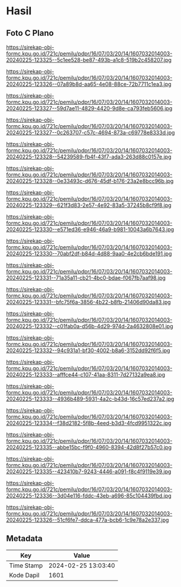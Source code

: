 # Hasil

## Foto C Plano

https://sirekap-obj-formc.kpu.go.id/721c/pemilu/pdpr/16/07/03/20/14/1607032014003-20240225-123325--5c1ee528-be87-493b-a1c8-519b2c458207.jpg

https://sirekap-obj-formc.kpu.go.id/721c/pemilu/pdpr/16/07/03/20/14/1607032014003-20240225-123326--07a89b8d-aa65-4e08-88ce-72b7711c1ea3.jpg

https://sirekap-obj-formc.kpu.go.id/721c/pemilu/pdpr/16/07/03/20/14/1607032014003-20240225-123327--59d7ae11-4829-4420-9d8e-ca793feb5606.jpg

https://sirekap-obj-formc.kpu.go.id/721c/pemilu/pdpr/16/07/03/20/14/1607032014003-20240225-123327--0c263707-c57c-4694-873a-c69778e8333d.jpg

https://sirekap-obj-formc.kpu.go.id/721c/pemilu/pdpr/16/07/03/20/14/1607032014003-20240225-123328--54239589-fb4f-43f7-ada3-263d88c0157e.jpg

https://sirekap-obj-formc.kpu.go.id/721c/pemilu/pdpr/16/07/03/20/14/1607032014003-20240225-123328--0e33493c-d676-45df-b176-23a2e8bcc96b.jpg

https://sirekap-obj-formc.kpu.go.id/721c/pemilu/pdpr/16/07/03/20/14/1607032014003-20240225-123329--621f3d83-2e57-4e92-83a5-37245b8cf9f8.jpg

https://sirekap-obj-formc.kpu.go.id/721c/pemilu/pdpr/16/07/03/20/14/1607032014003-20240225-123330--e571ed36-e946-46a9-b981-10043a6b7643.jpg

https://sirekap-obj-formc.kpu.go.id/721c/pemilu/pdpr/16/07/03/20/14/1607032014003-20240225-123330--70abf2df-b84d-4d88-9aa0-4e2cb6bde191.jpg

https://sirekap-obj-formc.kpu.go.id/721c/pemilu/pdpr/16/07/03/20/14/1607032014003-20240225-123331--71a35a11-cb21-4bc0-bdae-f067fb7aaf98.jpg

https://sirekap-obj-formc.kpu.go.id/721c/pemilu/pdpr/16/07/03/20/14/1607032014003-20240225-123331--bfc75f6a-3856-4b22-b8fb-21406d90da83.jpg

https://sirekap-obj-formc.kpu.go.id/721c/pemilu/pdpr/16/07/03/20/14/1607032014003-20240225-123332--c01fab0a-d56b-4d29-974d-2a4632808e01.jpg

https://sirekap-obj-formc.kpu.go.id/721c/pemilu/pdpr/16/07/03/20/14/1607032014003-20240225-123332--94c931a1-bf30-4002-b8a6-3152dd92f6f5.jpg

https://sirekap-obj-formc.kpu.go.id/721c/pemilu/pdpr/16/07/03/20/14/1607032014003-20240225-123333--afffce44-c107-41aa-8311-7d27132a9ea8.jpg

https://sirekap-obj-formc.kpu.go.id/721c/pemilu/pdpr/16/07/03/20/14/1607032014003-20240225-123333--4936b489-5931-4a2c-b43d-16c57ed237a2.jpg

https://sirekap-obj-formc.kpu.go.id/721c/pemilu/pdpr/16/07/03/20/14/1607032014003-20240225-123334--f38d2182-5f8b-4eed-b3d3-4fcd9951322c.jpg

https://sirekap-obj-formc.kpu.go.id/721c/pemilu/pdpr/16/07/03/20/14/1607032014003-20240225-123335--abbe15bc-f9f0-4960-8394-42d8f27b57c0.jpg

https://sirekap-obj-formc.kpu.go.id/721c/pemilu/pdpr/16/07/03/20/14/1607032014003-20240225-123335--423410b7-9243-4446-a091-f8c4f9119e39.jpg

https://sirekap-obj-formc.kpu.go.id/721c/pemilu/pdpr/16/07/03/20/14/1607032014003-20240225-123336--3d04e116-fddc-43eb-a696-85c104439fbd.jpg

https://sirekap-obj-formc.kpu.go.id/721c/pemilu/pdpr/16/07/03/20/14/1607032014003-20240225-123326--51cf6fe7-ddca-477a-bcb6-1c9e78a2e337.jpg


## Metadata

| Key        | Value               |
| ---------- | ------------------- |
| Time Stamp | 2024-02-25 13:03:40 |
| Kode Dapil | 1601                |



